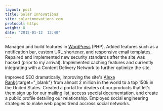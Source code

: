 ```yaml
---
layout: post
title: Solar Innovations
site: solarinnovations.com
protocol: https
weight: 8
date: "2015-01-12  12:40"
---
```


Managed and build features in <a href="https://wordpress.org/" target="_blank">WordPress</a> (PHP). Added features such as a notification bar, custom URL shortener, and responsive email templates. Repaired and implemented new security standards after the site was hacked (prior to my arrival). Implemented caching features and currently integrating with a Content Delivery Network to further optimize the site.

Improved SEO dramatically, improving the site's [Alexa Rank](https://www.alexa.com/siteinfo/solarinnovations.com#trafficstats){:target="_blank"} from almost 2 million in the world to a top 150k in the United States. Created a portal for dealers of our products that let's them sign up for our mailing list, access special documentation, and create a public profile detailing our relationship. Employed social engineering strategies to make web pages trend accross social networks.

